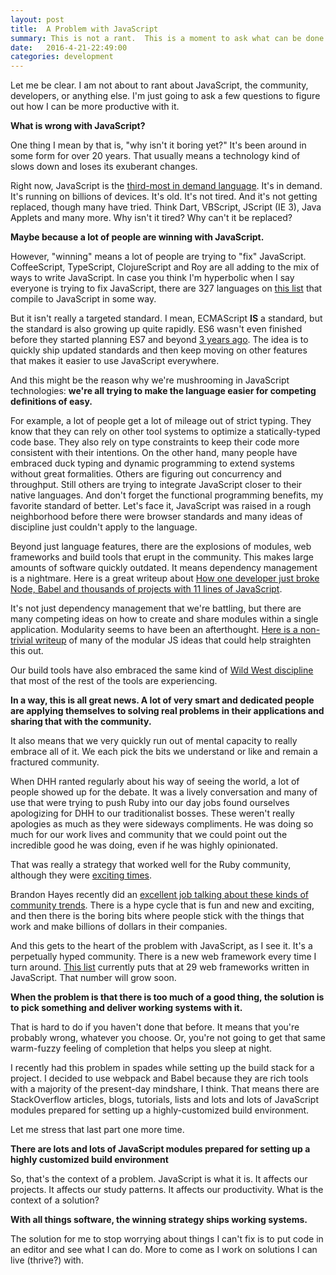 ```yaml
---
layout: post
title:  A Problem with JavaScript
summary: This is not a rant.  This is a moment to ask what can be done to be more productive with JavaScript.
date:   2016-4-21-22:49:00
categories: development
---
```


Let me be clear.  I am not about to rant about JavaScript, the community, developers, or anything else.  I'm just going to ask a few questions to figure out how I can be more productive with it.

**What is wrong with JavaScript?**

One thing I mean by that is, "why isn't it boring yet?"  It's been around in some form for over 20 years.  That usually means a technology kind of slows down and loses its exuberant changes.

Right now, JavaScript is the [third-most in demand language](http://www.codingdojo.com/blog/9-most-in-demand-programming-languages-of-2016/).  It's in demand.  It's running on billions of devices.  It's old.  It's not tired.  And it's not getting replaced, though many have tried.  Think Dart, VBScript, JScript (IE 3), Java Applets and many more.  Why isn't it tired?  Why can't it be replaced?

**Maybe because a lot of people are winning with JavaScript.**

However, "winning" means a lot of people are trying to "fix" JavaScript.  CoffeeScript, TypeScript, ClojureScript and Roy are all adding to the mix of ways to write JavaScript.  In case you think I'm hyperbolic when I say everyone is trying to fix JavaScript, there are 327 languages on [this list](https://github.com/jashkenas/coffeescript/wiki/list-of-languages-that-compile-to-js) that compile to JavaScript in some way.

But it isn't really a targeted standard.  I mean, ECMAScript **IS** a standard, but the standard is also growing up quite rapidly.  ES6 wasn't even finished before they started planning ES7 and beyond [3 years ago](https://esdiscuss.org/topic/es6-es7-es8-and-beyond-a-proposed-roadmap).  The idea is to quickly ship updated standards and then keep moving on other features that makes it easier to use JavaScript everywhere.

And this might be the reason why we're mushrooming in JavaScript technologies: **we're all trying to make the language easier for competing definitions of easy.**

For example, a lot of people get a lot of mileage out of strict typing.  They know that they can rely on other tool systems to optimize a statically-typed code base.  They also rely on type constraints to keep their code more consistent with their intentions.  On the other hand, many people have embraced duck typing and dynamic programming to extend systems without great formalities.  Others are figuring out concurrency and throughput.  Still others are trying to integrate JavaScript closer to their native languages.  And don't forget the functional programming benefits, my favorite standard of better.  Let's face it, JavaScript was raised in a rough neighborhood before there were browser standards and many ideas of discipline just couldn't apply to the language.

Beyond just language features, there are the explosions of modules, web frameworks and build tools that erupt in the community.  This makes large amounts of software quickly outdated.  It means dependency management is a nightmare.  Here is a great writeup about [How one developer just broke Node, Babel and thousands of projects with 11 lines of JavaScript](http://www.theregister.co.uk/2016/03/23/npm_left_pad_chaos/).

It's not just dependency management that we're battling, but there are many competing ideas on how to create and share modules within a single application.  Modularity seems to have been an afterthought.  [Here is a non-trivial writeup](https://addyosmani.com/writing-modular-js/) of many of the modular JS ideas that could help straighten this out.

Our build tools have also embraced the same kind of [Wild West discipline](http://walkercoderanger.com/blog/2015/06/state-of-js-build-tools-2015/) that most of the rest of the tools are experiencing.

**In a way, this is all great news.  A lot of very smart and dedicated people are applying themselves to solving real problems in their applications and sharing that with the community.**

It also means that we very quickly run out of mental capacity to really embrace all of it.  We each pick the bits we understand or like and remain a fractured community.

When DHH ranted regularly about his way of seeing the world, a lot of people showed up for the debate.  It was a lively conversation and many of use that were trying to push Ruby into our day jobs found ourselves apologizing for DHH to our traditionalist bosses. These weren't really apologies as much as they were sideways compliments.  He was doing so much for our work lives and community that we could point out the incredible good he was doing, even if he was highly opinionated.

That was really a strategy that worked well for the Ruby community, although they were [exciting times](http://martinfowler.com/bliki/EnterpriseRails.html).

Brandon Hayes recently did an [excellent job talking about these kinds of community trends](http://confreaks.tv/videos/mwrc2016-surviving-the-framework-hype-cycle).  There is a hype cycle that is fun and new and exciting, and then there is the boring bits where people stick with the things that work and make billions of dollars in their companies.

And this gets to the heart of the problem with JavaScript, as I see it.  It's a perpetually hyped community.  There is a new web framework every time I turn around.  [This list](https://en.wikipedia.org/wiki/List_of_JavaScript_libraries#Web-application_related_.28MVC.2C_MVVM.29) currently puts that at 29 web frameworks written in JavaScript.  That number will grow soon.

**When the problem is that there is too much of a good thing, the solution is to pick something and deliver working systems with it.**

That is hard to do if you haven't done that before.  It means that you're probably wrong, whatever you choose.  Or, you're not going to get that same warm-fuzzy feeling of completion that helps you sleep at night.

I recently had this problem in spades while setting up the build stack for a project.  I decided to use webpack and Babel because they are rich tools with a majority of the present-day mindshare, I think.  That means there are StackOverflow articles, blogs, tutorials, lists and lots and lots of JavaScript modules prepared for setting up a highly-customized build environment.

Let me stress that last part one more time.

**There are lots and lots of JavaScript modules prepared for setting up a highly customized build environment**

So, that's the context of a problem.  JavaScript is what it is.  It affects our projects.  It affects our study patterns.  It affects our productivity.  What is the context of a solution?

**With all things software, the winning strategy ships working systems.**

The solution for me to stop worrying about things I can't fix is to put code in an editor and see what I can do.  More to come as I work on solutions I can live (thrive?) with.
